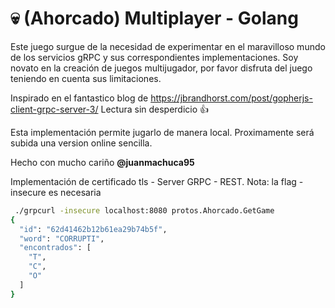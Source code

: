 # 💀 (Ahorcado) Multiplayer - Golang

Este juego surgue de la necesidad de experimentar en el maravilloso mundo de los servicios gRPC y sus correspondientes implementaciones. Soy novato en la creación de juegos multijugador, por favor disfruta del juego teniendo en cuenta sus limitaciones. 

Inspirado en el fantastico blog de 
 https://jbrandhorst.com/post/gopherjs-client-grpc-server-3/ Lectura sin desperdicio 👍

Esta implementación permite jugarlo de manera local. 
Proximamente será subida una version online sencilla. 


Hecho con mucho cariño <b>@juanmachuca95</b>

Implementación de certificado tls - Server GRPC - REST. Nota: la flag -insecure es necesaria

```bash
 ./grpcurl -insecure localhost:8080 protos.Ahorcado.GetGame
{
  "id": "62d41462b12b61ea29b74b5f",
  "word": "CORRUPTI",
  "encontrados": [
    "T",
    "C",
    "O"
  ]
}

```



